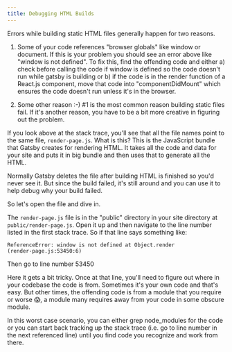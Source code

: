 ```yaml
---
title: Debugging HTML Builds
---
```



Errors while building static HTML files generally happen for two reasons.

1. Some of your code references "browser globals" like window or
document.  If this is your problem you should see an error above like
"window is not defined".  To fix this, find the offending code and either
a) check before calling the code if window is defined so the code doesn't
run while gatsby is building or b) if the code is in the render function
of a React.js component, move that code into "componentDidMount" which
ensures the code doesn't run unless it's in the browser.

2. Some other reason :-) #1 is the most common reason building static
files fail. If it's another reason, you have to be a bit more creative in
figuring out the problem.

If you look above at the stack trace, you'll see that all the file names
point to the same file, `render-page.js`. What is this? This is the
JavaScript bundle that Gatsby creates for rendering HTML. It takes all
the code and data for your site and puts it in big bundle and then uses
that to generate all the HTML.

Normally Gatsby deletes the file after building HTML is finished so you'd
never see it. But since the build failed, it's still around and you can
use it to help debug why your build failed.

So let's open the file and dive in.

The `render-page.js` file is in the "public" directory in your site directory
at `public/render-page.js`. Open it up and then navigate to the line number
listed in the first stack trace.  So if that line says something like:

```shell
ReferenceError: window is not defined at Object.render
(render-page.js:53450:6)
```

Then go to line number 53450

Here it gets a bit tricky. Once at that line, you'll need to figure out where
in your codebase the code is from. Sometimes it's your own code and that's
easy. But other times, the offending code is from a module that you require or
worse 😱, a module many requires away from your code in some obscure module.

In this worst case scenario, you can either grep node_modules for the
code or you can start back tracking up the stack trace (i.e. go to line
number in the next referenced line) until you find code you recognize and
work from there.
